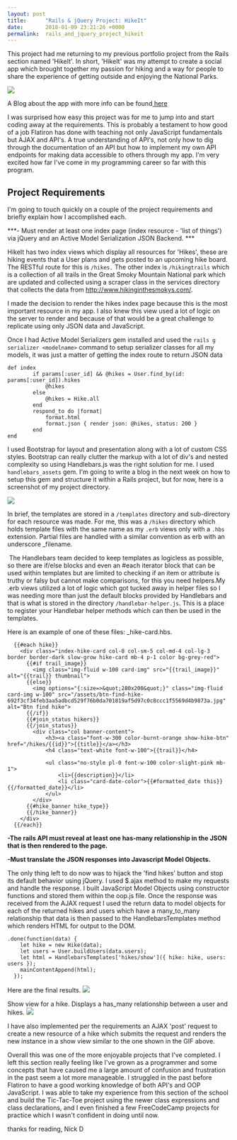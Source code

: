 ```yaml
---
layout: post
title:      "Rails & jQuery Project: HikeIt"
date:       2018-01-09 23:21:26 +0000
permalink:  rails_and_jquery_project_hikeit
---
```



This project had me returning to my previous portfolio project from the Rails section named 'HikeIt'. In short, 'HikeIt' was my attempt to create a social app which brought together my passion for hiking and a way for people to share the experience of getting outside and enjoying the National Parks. 

![](http://res.cloudinary.com/nic-alan/image/upload/c_scale,w_600/v1515532650/hikeit/hikeit_login.png)

A Blog about the app with more info can be found[ here](https://nick-damico.github.io/rails_final_project_hikeit)

I  was surprised how easy this project was for me to jump into and start coding away at the requirements. This is probably a testament to how good of a job Flatiron has done with teaching not only JavaScript fundamentals but AJAX and API's. A true understanding of API's, not only how to dig through the documentation of an API but how to implement my own API endpoints for making data accessible to others through my app. I'm very excited how far I've come in my programming career so far with this program.

## Project Requirements

I'm going to touch quickly on a couple of the project requirements and briefly explain how I accomplished each.

***- Must render at least one index page (index resource - 'list of things') via jQuery and an Active Model Serialization JSON Backend. ***

HikeIt has two index views which display all resources for 'Hikes', these are hiking events that a User plans and gets posted to an upcoming hike board. The RESTful route for this is `/hikes.` The other index is `/hikingtrails` which is a collection of all trails in the Great Smoky Mountain National park which are updated and collected using a scraper class in the services directory that collects the data from http://www.hikinginthesmokys.com/. 

I made the decision to render the hikes index page because this is the most important resource in my app. I also knew this view used a lot of logic on the server to render and because of that would be a great challenge to replicate using only JSON data and JavaScript.

Once I had Active Model Serializers gem installed and used the `rails g serializer <modelname>` command to setup serializer classes for all my models, it was just a matter of getting the index route to return JSON data 
```
def index
		if params[:user_id] && @hikes = User.find_by(id: params[:user_id]).hikes
			@hikes
		else
			@hikes = Hike.all
		end
		respond_to do |format|
			format.html
			format.json { render json: @hikes, status: 200 }
		end
end
```

I used Bootstrap for layout and presentation along with a lot of custom CSS styles. Bootstrap can really clutter the markup with a lot of div's and nested complexity so using Handlebars.js was the right solution for me. I used `handlebars_assets` gem. I'm going to write a blog in the next week on how to setup this gem and structure it within a Rails project, but for now, here is a screenshot of my project directory.

![](https://i.gyazo.com/9392c4f55a1f4da9239eb0b3f8b16dd3.png)

In brief, the templates are stored in a `/templates` directory and sub-directory for each resource was made. For me, this was a `/hikes` directory which holds template files with the same name as my `.erb` views only with a `.hbs` extension. Partial files are handled with a similar convention as erb with an underscore _filename.

​
The Handlebars team decided to keep templates as logicless as possible, so there are if/else blocks and even an #each iterator block that can be used within templates but are limited to checking if an item or attribute is truthy or falsy but cannot make comparisons, for this you need helpers.My .erb views utilized a lot of logic which got tucked away in helper files so I was needing more than just the default blocks provided by Handlebars and that is what is stored in the directory `/handlebar-helper.js`. This is a place to register your Handlebar helper methods which can then be used in the templates.

Here is an example of one of these files: _hike-card.hbs. 
```
  {{#each hike}}
    <div class="index-hike-card col-8 col-sm-5 col-md-4 col-lg-3 border border-dark slow-grow hike-card mb-4 p-1 color bg-grey-red">
      {{#if trail_image}}
        <img class="img-fluid w-100 card-img" src="{{trail_image}}" alt="{{trail}} thumbnail">
      {{else}}
        <img options="{:size=>&quot;280x200&quot;}" class="img-fluid card-img w-100" src="/assets/btn-find-hike-692f3cf34feb3aa5adbcd529f76b0da701819af5d97c0c8ccc1f5569d4b9873a.jpg" alt="Btn find hike">
      {{/if}}
      {{#join_status hikers}}
      {{/join_status}}
    	<div class="col banner-content">
    		<h3><a class="font-w-300 color-burnt-orange show-hike-btn" href="/hikes/{{id}}">{{title}}</a></h3>
    		<h4 class="text-white font-w-100">{{trail}}</h4>

    		<ul class="no-style pl-0 font-w-100 color-slight-pink mb-1">
    			<li>{{description}}</li>
    			<li class="card-date-color">{{#formatted_date this}}{{/formatted_date}}</li>
    		</ul>
    	</div>
      {{#hike_banner hike_type}}
      {{/hike_banner}}
    </div>
  {{/each}}
```

**-The rails API must reveal at least one has-many relationship in the JSON that is then rendered to the page.**

**-Must translate the JSON responses into Javascript Model Objects.**

The only thing left to do now was to hijack the 'find hikes' button and stop its default behavior using jQuery. I used $.ajax method to make my requests and handle the response. I built JavaScript Model Objects using constructor functions and stored them within the oop.js file. Once the response was received from the AJAX request I used the return data to model objects for each of the returned hikes and users which have a many_to_many relationship that data is then passed to the HandlebarsTemplates method which renders HTML for output to the DOM.

```
.done(function(data) {
    let hike = new Hike(data);
    let users = User.buildUsers(data.users);
    let html = HandlebarsTemplates['hikes/show']({ hike: hike, users: users });
    mainContentAppend(html);
  });
```

Here are the final results.
![](https://i.gyazo.com/263b05f1ea5623dc1ee4cc5396a8c31b.gif)


Show view for a hike. Displays a has_many relationship between a user and hikes.
![](https://i.gyazo.com/9f4e3916d3d9c3331799c011d1c8b200.gif)


I have also implemented per the requirements an AJAX 'post' request to create a new resource of a hike which submits the request and renders the new instance in a show view similar to the one shown in the GIF above. 

Overall this was one of the more enjoyable projects that I've completed. I left this section really feeling like I've grown as a programmer and some concepts that have caused me a large amount of confusion and frustration in the past seem a lot more manageable. I struggled in the past before Flatiron to have a good working knowledge of both API's and OOP JavaScript. I was able to take my experience from this section of the school and build the Tic-Tac-Toe project using the newer class expressions and class declarations, and I even finished a few FreeCodeCamp projects for practice which I wasn't confident in doing until now.

thanks for reading,
Nick D
